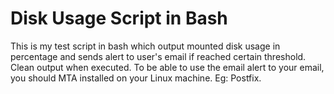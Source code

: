 # Disk Usage Script in Bash
This is my test script in bash which output mounted disk usage in percentage and sends alert to user's email if reached certain threshold. Clean output when executed. To be able to use the email alert to your email, you should MTA installed on your Linux machine. Eg: Postfix.


